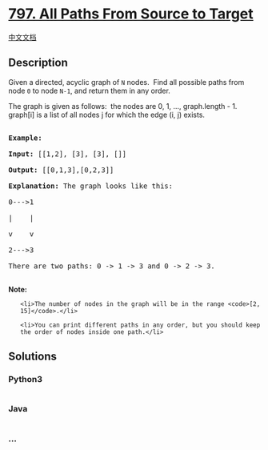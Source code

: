 # [797. All Paths From Source to Target](https://leetcode.com/problems/all-paths-from-source-to-target)

[中文文档](/solution/0700-0799/0797.All%20Paths%20From%20Source%20to%20Target/README.md)

## Description
<p>Given a directed, acyclic graph of <code>N</code> nodes.&nbsp; Find all possible paths from node <code>0</code> to node <code>N-1</code>, and return them in any order.</p>



<p>The graph is given as follows:&nbsp; the nodes are 0, 1, ..., graph.length - 1.&nbsp; graph[i] is a list of all nodes j for which the edge (i, j) exists.</p>



<pre>

<strong>Example:</strong>

<strong>Input:</strong> [[1,2], [3], [3], []] 

<strong>Output:</strong> [[0,1,3],[0,2,3]] 

<strong>Explanation:</strong> The graph looks like this:

0---&gt;1

|    |

v    v

2---&gt;3

There are two paths: 0 -&gt; 1 -&gt; 3 and 0 -&gt; 2 -&gt; 3.

</pre>



<p><strong>Note:</strong></p>



<ul>

	<li>The number of nodes in the graph will be in the range <code>[2, 15]</code>.</li>

	<li>You can print different paths in any order, but you should keep the order of nodes inside one path.</li>

</ul>


## Solutions


<!-- tabs:start -->

### **Python3**

```python

```

### **Java**

```java

```

### **...**
```

```

<!-- tabs:end -->